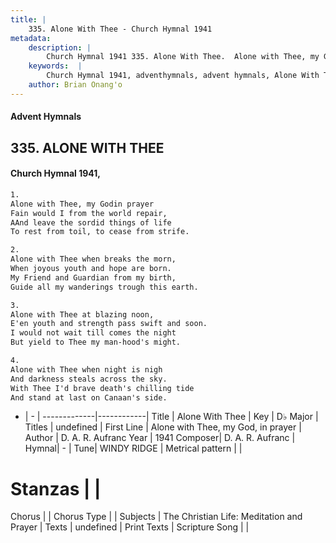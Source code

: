 ```yaml
---
title: |
    335. Alone With Thee - Church Hymnal 1941
metadata:
    description: |
        Church Hymnal 1941 335. Alone With Thee.  Alone with Thee, my Godin prayer  Fain would I from the world repair,  AAnd leave the sordid things of life  To rest from toil, to cease from strife. 
    keywords:  |
        Church Hymnal 1941, adventhymnals, advent hymnals, Alone With Thee, Alone with Thee, my God, in prayer. 
    author: Brian Onang'o
---
```


#### Advent Hymnals
## 335. ALONE WITH THEE
####  Church Hymnal 1941,

```txt
1.
Alone with Thee, my Godin prayer 
Fain would I from the world repair, 
AAnd leave the sordid things of life 
To rest from toil, to cease from strife. 

2.
Alone with Thee when breaks the morn, 
When joyous youth and hope are born. 
My Friend and Guardian from my birth, 
Guide all my wanderings trough this earth. 

3.
Alone with Thee at blazing noon, 
E'en youth and strength pass swift and soon. 
I would not wait till comes the night 
But yield to Thee my man-hood's might. 

4.
Alone with Thee when night is nigh 
And darkness steals across the sky. 
With Thee I'd brave death's chilling tide 
And stand at last on Canaan's side.

```

- |   -  |
-------------|------------|
Title | Alone With Thee |
Key | D♭ Major |
Titles | undefined |
First Line | Alone with Thee, my God, in prayer |
Author | D. A. R. Aufranc
Year | 1941
Composer| D. A. R. Aufranc |
Hymnal|  - |
Tune| WINDY RIDGE |
Metrical pattern | |
# Stanzas |  |
Chorus |  |
Chorus Type |  |
Subjects | The Christian Life: Meditation and Prayer |
Texts | undefined |
Print Texts | 
Scripture Song |  |
    
